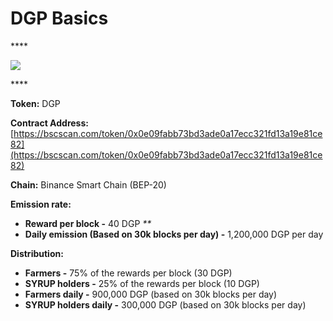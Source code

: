 # DGP Basics

\*\*\*\*

![](../.gitbook/assets/group-501.png)

\*\*\*\*

**Token:** DGP

**Contract Address:** [https://bscscan.com/token/0x0e09fabb73bd3ade0a17ecc321fd13a19e81ce82](https://bscscan.com/token/0x0e09fabb73bd3ade0a17ecc321fd13a19e81ce82)

**Chain:** Binance Smart Chain \(BEP-20\)

**Emission rate:**

* **Reward per block -**  40 DGP                                                                                                       _\*\*_
* **Daily emission \(Based on 30k blocks per day\) -**  1,200,000 DGP per day

**Distribution:**

* **Farmers -** 75% of the rewards per block \(30 DGP\)
* **SYRUP holders -** 25% of the rewards per block \(10 DGP\)
* **Farmers daily -** 900,000 DGP \(based on 30k blocks per day\)
* **SYRUP holders daily -** 300,000 DGP \(based on 30k blocks per day\)

